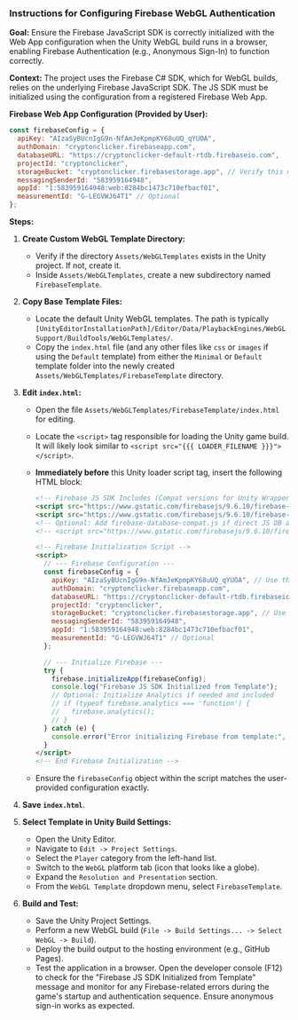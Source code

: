 ### Instructions for Configuring Firebase WebGL Authentication

**Goal:** Ensure the Firebase JavaScript SDK is correctly initialized with the Web App configuration when the Unity WebGL build runs in a browser, enabling Firebase Authentication (e.g., Anonymous Sign-In) to function correctly.

**Context:** The project uses the Firebase C# SDK, which for WebGL builds, relies on the underlying Firebase JavaScript SDK. The JS SDK must be initialized using the configuration from a registered Firebase Web App.

**Firebase Web App Configuration (Provided by User):**

```js
const firebaseConfig = {
  apiKey: "AIzaSyBUcnIgG9n-NfAmJeKpmpKY68uUQ_qYUOA",
  authDomain: "cryptonclicker.firebaseapp.com",
  databaseURL: "https://cryptonclicker-default-rtdb.firebaseio.com",
  projectId: "cryptonclicker",
  storageBucket: "cryptonclicker.firebasestorage.app", // Verify this matches the exact console output if issues arise
  messagingSenderId: "583959164948",
  appId: "1:583959164948:web:8284bc1473c710efbacf01",
  measurementId: "G-LEGVWJ64T1" // Optional
};
```

**Steps:**

1.  **Create Custom WebGL Template Directory:**
    *   Verify if the directory `Assets/WebGLTemplates` exists in the Unity project. If not, create it.
    *   Inside `Assets/WebGLTemplates`, create a new subdirectory named `FirebaseTemplate`.

2.  **Copy Base Template Files:**
    *   Locate the default Unity WebGL templates. The path is typically `[UnityEditorInstallationPath]/Editor/Data/PlaybackEngines/WebGLSupport/BuildTools/WebGLTemplates/`.
    *   Copy the `index.html` file (and any other files like `css` or `images` if using the `Default` template) from either the `Minimal` or `Default` template folder into the newly created `Assets/WebGLTemplates/FirebaseTemplate` directory.

3.  **Edit `index.html`:**
    *   Open the file `Assets/WebGLTemplates/FirebaseTemplate/index.html` for editing.
    *   Locate the `<script>` tag responsible for loading the Unity game build. It will likely look similar to `<script src="{{{ LOADER_FILENAME }}}"></script>`.
    *   **Immediately before** this Unity loader script tag, insert the following HTML block:

        ```html
        <!-- Firebase JS SDK Includes (Compat versions for Unity Wrapper) -->
        <script src="https://www.gstatic.com/firebasejs/9.6.10/firebase-app-compat.js"></script>
        <script src="https://www.gstatic.com/firebasejs/9.6.10/firebase-auth-compat.js"></script>
        <!-- Optional: Add firebase-database-compat.js if direct JS DB access is needed -->
        <!-- <script src="https://www.gstatic.com/firebasejs/9.6.10/firebase-database-compat.js"></script> -->

        <!-- Firebase Initialization Script -->
        <script>
          // --- Firebase Configuration ---
          const firebaseConfig = {
            apiKey: "AIzaSyBUcnIgG9n-NfAmJeKpmpKY68uUQ_qYUOA", // Use the actual key provided
            authDomain: "cryptonclicker.firebaseapp.com",
            databaseURL: "https://cryptonclicker-default-rtdb.firebaseio.com",
            projectId: "cryptonclicker",
            storageBucket: "cryptonclicker.firebasestorage.app", // Use the actual bucket provided
            messagingSenderId: "583959164948",
            appId: "1:583959164948:web:8284bc1473c710efbacf01",
            measurementId: "G-LEGVWJ64T1" // Optional
          };

          // --- Initialize Firebase ---
          try {
            firebase.initializeApp(firebaseConfig);
            console.log("Firebase JS SDK Initialized from Template");
            // Optional: Initialize Analytics if needed and included
            // if (typeof firebase.analytics === 'function') {
            //   firebase.analytics();
            // }
          } catch (e) {
            console.error("Error initializing Firebase from template:", e);
          }
        </script>
        <!-- End Firebase Initialization -->
        ```

    *   Ensure the `firebaseConfig` object within the script matches the user-provided configuration exactly.

4.  **Save `index.html`**.

5.  **Select Template in Unity Build Settings:**
    *   Open the Unity Editor.
    *   Navigate to `Edit -> Project Settings`.
    *   Select the `Player` category from the left-hand list.
    *   Switch to the `WebGL` platform tab (icon that looks like a globe).
    *   Expand the `Resolution and Presentation` section.
    *   From the `WebGL Template` dropdown menu, select `FirebaseTemplate`.

6.  **Build and Test:**
    *   Save the Unity Project Settings.
    *   Perform a new WebGL build (`File -> Build Settings... -> Select WebGL -> Build`).
    *   Deploy the build output to the hosting environment (e.g., GitHub Pages).
    *   Test the application in a browser. Open the developer console (F12) to check for the "Firebase JS SDK Initialized from Template" message and monitor for any Firebase-related errors during the game's startup and authentication sequence. Ensure anonymous sign-in works as expected.
